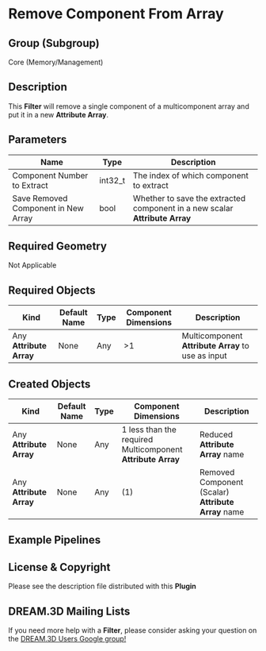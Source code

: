 Remove Component From Array 
=============

## Group (Subgroup) ##

Core (Memory/Management)

## Description ##

This **Filter** will remove a single component of a multicomponent array and put it in a new **Attribute Array**.

## Parameters ##

| Name | Type | Description |
|------|------| ----------- |
| Component Number to Extract | int32_t | The index of which component to extract |
| Save Removed Component in New Array | bool | Whether to save the extracted component in a new scalar **Attribute Array** |


## Required Geometry ##

Not Applicable

## Required Objects ##

| Kind | Default Name | Type | Component Dimensions | Description |
|------|--------------|------|----------------------|-------------|
| Any **Attribute Array** | None | Any | >1 | Multicomponent **Attribute Array** to use as input |


## Created Objects ##

| Kind | Default Name | Type | Component Dimensions | Description |
|------|--------------|------|----------------------|-------------|
| Any **Attribute Array** | None | Any | 1 less than the required Multicomponent **Attribute Array**   | Reduced **Attribute Array** name |
| Any **Attribute Array** | None | Any | (1)  | Removed Component (Scalar) **Attribute Array** name |

## Example Pipelines ##



## License & Copyright ##

Please see the description file distributed with this **Plugin**

## DREAM.3D Mailing Lists ##

If you need more help with a **Filter**, please consider asking your question on the [DREAM.3D Users Google group!](https://groups.google.com/forum/?hl=en#!forum/dream3d-users)


